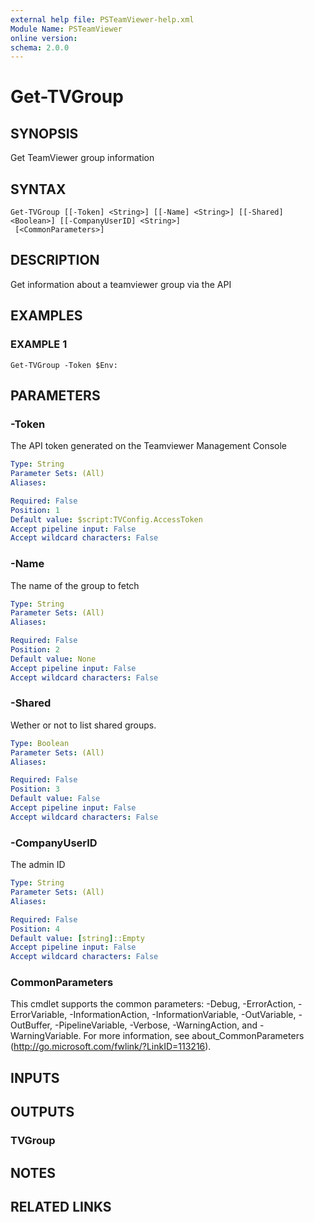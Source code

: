 ```yaml
---
external help file: PSTeamViewer-help.xml
Module Name: PSTeamViewer
online version:
schema: 2.0.0
---
```


# Get-TVGroup

## SYNOPSIS
Get TeamViewer group information

## SYNTAX

```
Get-TVGroup [[-Token] <String>] [[-Name] <String>] [[-Shared] <Boolean>] [[-CompanyUserID] <String>]
 [<CommonParameters>]
```

## DESCRIPTION
Get information about a teamviewer group via the API

## EXAMPLES

### EXAMPLE 1
```
Get-TVGroup -Token $Env:
```

## PARAMETERS

### -Token
The API token generated on the Teamviewer Management Console

```yaml
Type: String
Parameter Sets: (All)
Aliases:

Required: False
Position: 1
Default value: $script:TVConfig.AccessToken
Accept pipeline input: False
Accept wildcard characters: False
```

### -Name
The name of the group to fetch

```yaml
Type: String
Parameter Sets: (All)
Aliases:

Required: False
Position: 2
Default value: None
Accept pipeline input: False
Accept wildcard characters: False
```

### -Shared
Wether or not to list shared groups.

```yaml
Type: Boolean
Parameter Sets: (All)
Aliases:

Required: False
Position: 3
Default value: False
Accept pipeline input: False
Accept wildcard characters: False
```

### -CompanyUserID
The admin ID

```yaml
Type: String
Parameter Sets: (All)
Aliases:

Required: False
Position: 4
Default value: [string]::Empty
Accept pipeline input: False
Accept wildcard characters: False
```

### CommonParameters
This cmdlet supports the common parameters: -Debug, -ErrorAction, -ErrorVariable, -InformationAction, -InformationVariable, -OutVariable, -OutBuffer, -PipelineVariable, -Verbose, -WarningAction, and -WarningVariable.
For more information, see about_CommonParameters (http://go.microsoft.com/fwlink/?LinkID=113216).

## INPUTS

## OUTPUTS

### TVGroup

## NOTES

## RELATED LINKS
